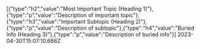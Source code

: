 [{"type":"h2","value":"Most Important Topic (Heading 1)"},{"type":"p","value":"Description of important topic"},{"type":"h3","value":"Important Subtopic (Heading 2)"},{"type":"p","value":"Description of subtopic"},{"type":"h4","value":"Buried Info (Heading 3)"},{"type":"p","value":"Description of buried info"}] 2023-04-30T15:07:10.666Z